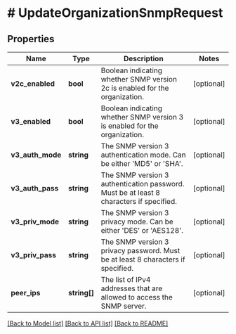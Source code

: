 # # UpdateOrganizationSnmpRequest

## Properties

Name | Type | Description | Notes
------------ | ------------- | ------------- | -------------
**v2c_enabled** | **bool** | Boolean indicating whether SNMP version 2c is enabled for the organization. | [optional]
**v3_enabled** | **bool** | Boolean indicating whether SNMP version 3 is enabled for the organization. | [optional]
**v3_auth_mode** | **string** | The SNMP version 3 authentication mode. Can be either &#39;MD5&#39; or &#39;SHA&#39;. | [optional]
**v3_auth_pass** | **string** | The SNMP version 3 authentication password. Must be at least 8 characters if specified. | [optional]
**v3_priv_mode** | **string** | The SNMP version 3 privacy mode. Can be either &#39;DES&#39; or &#39;AES128&#39;. | [optional]
**v3_priv_pass** | **string** | The SNMP version 3 privacy password. Must be at least 8 characters if specified. | [optional]
**peer_ips** | **string[]** | The list of IPv4 addresses that are allowed to access the SNMP server. | [optional]

[[Back to Model list]](../../README.md#models) [[Back to API list]](../../README.md#endpoints) [[Back to README]](../../README.md)
